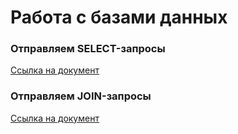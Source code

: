 # Работа с базами данных

### Отправляем SELECT-запросы
[Ссылка на документ](https://docs.google.com/spreadsheets/d/19MsxfO0Uu173QgkljF9T4QvZHuQHGEF--tAgRbGdGms/edit?usp=sharing)

### Отправляем JOIN-запросы
[Ссылка на документ](https://docs.google.com/spreadsheets/d/1hb6NKTUvkcNHEUq4SdKRYcVn-XnquYzfm7CyfwmLKzo/edit?gid=0#gid=0)

